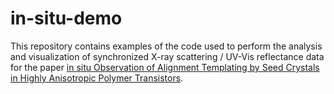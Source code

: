 # in-situ-demo

This repository contains examples of the code used to perform the analysis and visualization of synchronized X-ray scattering / UV-Vis reflectance data for the paper [in situ Observation of Alignment Templating by Seed Crystals in Highly Anisotropic Polymer Transistors](https://tsapps.nist.gov/publication/get_pdf.cfm?pub_id=927323).

